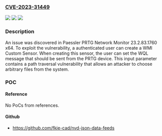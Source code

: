 ### [CVE-2023-31449](https://cve.mitre.org/cgi-bin/cvename.cgi?name=CVE-2023-31449)
![](https://img.shields.io/static/v1?label=Product&message=n%2Fa&color=blue)
![](https://img.shields.io/static/v1?label=Version&message=n%2Fa&color=blue)
![](https://img.shields.io/static/v1?label=Vulnerability&message=n%2Fa&color=brighgreen)

### Description

An issue was discovered in Paessler PRTG Network Monitor 23.2.83.1760 x64. To exploit the vulnerability, a authenticated user can create a WMI Custom Sensor. When creating this sensor, the user can set the WQL message that should be sent from the PRTG device. This input parameter contains a path traversal vulnerability that allows an attacker to choose arbitrary files from the system.

### POC

#### Reference
No PoCs from references.

#### Github
- https://github.com/fkie-cad/nvd-json-data-feeds

